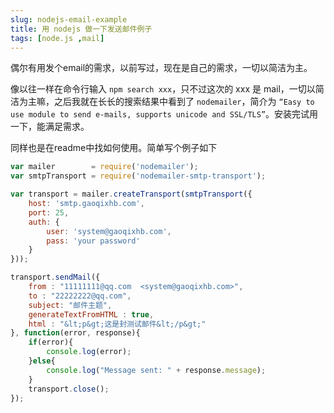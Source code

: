 ```yaml
---
slug: nodejs-email-example
title: 用 nodejs 做一下发送邮件例子
tags: [node.js ,mail]
---
```


偶尔有用发个email的需求，以前写过，现在是自己的需求，一切以简洁为主。

像以往一样在命令行输入 `npm search xxx`，只不过这次的 xxx 是 mail，一切以简洁为主嘛，之后我就在长长的搜索结果中看到了 `nodemailer`，简介为 `“Easy to use module to send e-mails, supports unicode and SSL/TLS”`。安装完试用一下，能满足需求。

同样也是在readme中找如何使用。简单写个例子如下

```js
var mailer        = require('nodemailer');
var smtpTransport = require('nodemailer-smtp-transport');

var transport = mailer.createTransport(smtpTransport({
    host: 'smtp.gaoqixhb.com',
    port: 25,
    auth: {
        user: 'system@gaoqixhb.com',
        pass: 'your password'
    }
}));

transport.sendMail({
    from : "11111111@qq.com  <system@gaoqixhb.com>",
    to : "22222222@qq.com",
    subject: "邮件主题",
    generateTextFromHTML : true,
    html : "&lt;p&gt;这是封测试邮件&lt;/p&gt;"
}, function(error, response){
    if(error){
        console.log(error);
    }else{
        console.log("Message sent: " + response.message);
    }
    transport.close();
});
```
